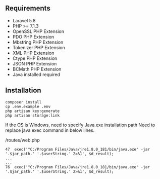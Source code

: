## Requirements

- Laravel 5.8
- PHP >= 7.1.3
- OpenSSL PHP Extension
- PDO PHP Extension
- Mbstring PHP Extension
- Tokenizer PHP Extension
- XML PHP Extension
- Ctype PHP Extension
- JSON PHP Extension
- BCMath PHP Extension
- Java installed required

## Installation

```
composer install
cp .env.example .env
php artisan key:generate
php artisan storage:link
```

If the OS is Windows, need to specify Java.exe installation path
Need to replace java exec command in below lines.

/routes/web.php 
```
47  exec('"C:/Program Files/Java/jre1.8.0_181/bin/java.exe" -jar '.$jar_path.' '.$userString.' 2>&1', $d_result);
...
...
76  exec('"C:/Program Files/Java/jre1.8.0_181/bin/java.exe" -jar '.$jar_path.' '.$userString.' 2>&1', $d_result);
```

